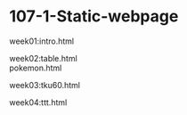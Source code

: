 # 107-1-Static-webpage


week01:intro.html

week02:table.html  
pokemon.html

week03:tku60.html

week04:ttt.html
